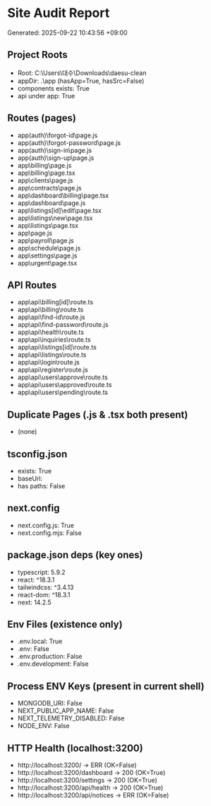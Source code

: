 ﻿# Site Audit Report
Generated: 2025-09-22 10:43:56 +09:00

## Project Roots
- Root: C:\Users\대수\Downloads\daesu-clean
- appDir: .\app  (hasApp=True, hasSrc=False)
- components exists: True
- api under app: True

## Routes (pages)
- app\(auth)\forgot-id\page.js
- app\(auth)\forgot-password\page.js
- app\(auth)\sign-in\page.js
- app\(auth)\sign-up\page.js
- app\billing\page.js
- app\billing\page.tsx
- app\clients\page.js
- app\contracts\page.js
- app\dashboard\billing\page.tsx
- app\dashboard\page.js
- app\listings\[id]\edit\page.tsx
- app\listings\new\page.tsx
- app\listings\page.tsx
- app\page.js
- app\payroll\page.js
- app\schedule\page.js
- app\settings\page.js
- app\urgent\page.tsx

## API Routes
- app\api\billing\[id]\route.ts
- app\api\billing\route.ts
- app\api\find-id\route.js
- app\api\find-password\route.js
- app\api\health\route.ts
- app\api\inquiries\route.ts
- app\api\listings\[id]\route.ts
- app\api\listings\route.ts
- app\api\login\route.js
- app\api\register\route.js
- app\api\users\approve\route.ts
- app\api\users\approved\route.ts
- app\api\users\pending\route.ts

## Duplicate Pages (.js & .tsx both present)
- (none)

## tsconfig.json
- exists: True
- baseUrl: 
- has paths: False

## next.config
- next.config.js: True
- next.config.mjs: False

## package.json deps (key ones)
- typescript: 5.9.2
- react: ^18.3.1
- tailwindcss: ^3.4.13
- react-dom: ^18.3.1
- next: 14.2.5

## Env Files (existence only)
- .env.local: True
- .env: False
- .env.production: False
- .env.development: False

## Process ENV Keys (present in current shell)
- MONGODB_URI: False
- NEXT_PUBLIC_APP_NAME: False
- NEXT_TELEMETRY_DISABLED: False
- NODE_ENV: False

## HTTP Health (localhost:3200)
- http://localhost:3200/ -> ERR (OK=False)
- http://localhost:3200/dashboard -> 200 (OK=True)
- http://localhost:3200/settings -> 200 (OK=True)
- http://localhost:3200/api/health -> 200 (OK=True)
- http://localhost:3200/api/notices -> ERR (OK=False)


